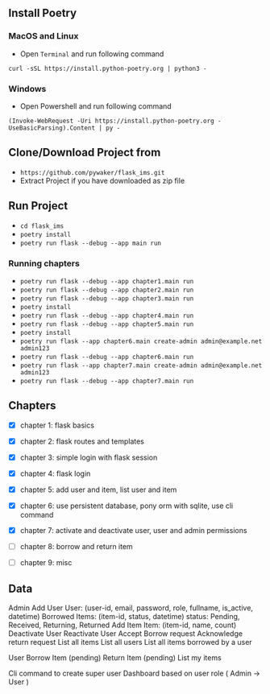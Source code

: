 
## Install Poetry

### MacOS and Linux

- Open `Terminal` and run following command

`curl -sSL https://install.python-poetry.org | python3 -`


### Windows

- Open Powershell and run following command

`(Invoke-WebRequest -Uri https://install.python-poetry.org -UseBasicParsing).Content | py -`


## Clone/Download Project from

- `https://github.com/pywaker/flask_ims.git`
- Extract Project if you have downloaded as zip file


## Run Project

- `cd flask_ims`
- `poetry install`
- `poetry run flask --debug --app main run`


### Running chapters

- `poetry run flask --debug --app chapter1.main run`
- `poetry run flask --debug --app chapter2.main run`
- `poetry run flask --debug --app chapter3.main run`
- `poetry install`
- `poetry run flask --debug --app chapter4.main run`
- `poetry run flask --debug --app chapter5.main run`
- `poetry install`
- `poetry run flask --app chapter6.main create-admin admin@example.net admin123`
- `poetry run flask --debug --app chapter6.main run`
- `poetry run flask --app chapter7.main create-admin admin@example.net admin123`
- `poetry run flask --debug --app chapter7.main run`


## Chapters

- [x] chapter 1: flask basics
- [x] chapter 2: flask routes and templates
- [x] chapter 3: simple login with flask session
- [x] chapter 4: flask login
- [x] chapter 5: add user and item, list user and item
- [x] chapter 6: use persistent database, pony orm with sqlite, use cli command
- [x] chapter 7: activate and deactivate user, user and admin permissions
- [ ] chapter 8: borrow and return item
- [ ] chapter 9: misc


## Data
Admin
    Add User
        User: (user-id, email, password, role, fullname, is_active, datetime)
        Borrowed Items: (item-id, status, datetime) status: Pending, Received, Returning, Returned
    Add Item
        Item: (item-id, name, count)
    Deactivate User
    Reactivate User
    Accept Borrow request
    Acknowledge return request
    List all items
    List all users
    List all items borrowed by a user

User
    Borrow Item (pending)
    Return Item (pending)
    List my items


Cli command to create super user
Dashboard based on user role ( Admin -> User )